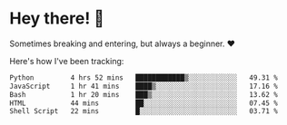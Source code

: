 # Hey there! 👋
Sometimes breaking and entering, but always a beginner. ❤️

Here's how I've been tracking:
<!--START_SECTION:waka-->

```txt
Python         4 hrs 52 mins   ████████████▒░░░░░░░░░░░░   49.31 %
JavaScript     1 hr 41 mins    ████▒░░░░░░░░░░░░░░░░░░░░   17.16 %
Bash           1 hr 20 mins    ███▒░░░░░░░░░░░░░░░░░░░░░   13.62 %
HTML           44 mins         ██░░░░░░░░░░░░░░░░░░░░░░░   07.45 %
Shell Script   22 mins         █░░░░░░░░░░░░░░░░░░░░░░░░   03.71 %
```

<!--END_SECTION:waka-->
